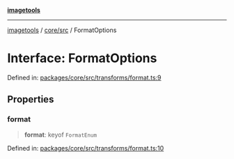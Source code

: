 [**imagetools**](../../../README.md)

***

[imagetools](../../../modules.md) / [core/src](../README.md) / FormatOptions

# Interface: FormatOptions

Defined in: [packages/core/src/transforms/format.ts:9](https://github.com/JonasKruckenberg/imagetools/blob/87fff79acddac50a50f7aee7c6a68a0623fbc68f/packages/core/src/transforms/format.ts#L9)

## Properties

### format

> **format**: keyof `FormatEnum`

Defined in: [packages/core/src/transforms/format.ts:10](https://github.com/JonasKruckenberg/imagetools/blob/87fff79acddac50a50f7aee7c6a68a0623fbc68f/packages/core/src/transforms/format.ts#L10)
